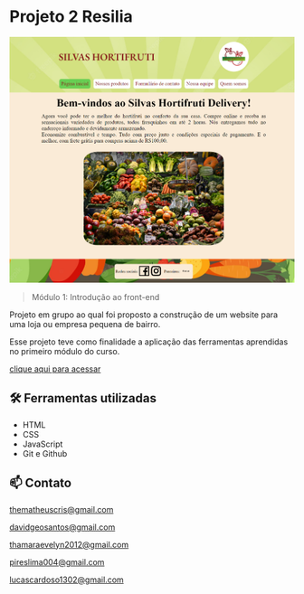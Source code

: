 # Projeto 2 Resilia
![preview](./CSS/img/preview.png)

>Módulo 1: Introdução ao front-end

Projeto em grupo ao qual foi proposto a construção de um website para uma loja ou empresa pequena de bairro.

Esse projeto teve como finalidade a aplicação das ferramentas aprendidas no primeiro módulo do curso.

[clique aqui para acessar](https://mcristhian.github.io/Projeto-2-Resilia/index.html)

## :hammer_and_wrench: Ferramentas utilizadas
- HTML
- CSS
- JavaScript
- Git e Github

## :mailbox: Contato
thematheuscris@gmail.com

davidgeosantos@gmail.com

thamaraevelyn2012@gmail.com

pireslima004@gmail.com

lucascardoso1302@gmail.com
